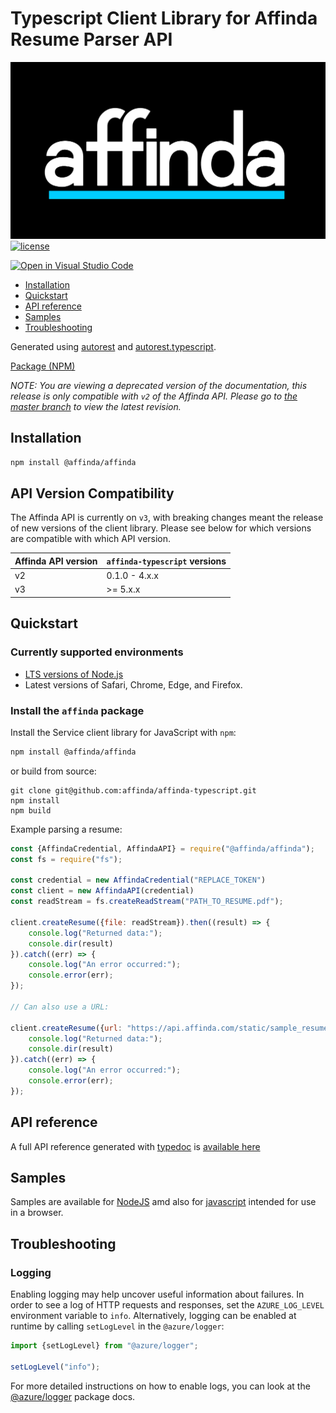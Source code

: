 Typescript Client Library for Affinda Resume Parser API
=======================================================


![affinda logo](https://github.com/affinda/affinda-typescript/blob/master/affinda_logo.png)
[![license](https://img.shields.io/github/license/affinda/affinda-typescript)](https://choosealicense.com/licenses/mit/)

[![Open in Visual Studio Code](https://open.vscode.dev/badges/open-in-vscode.svg)](https://open.vscode.dev/affinda/affinda-typescript)

- [Installation](#installation)
- [Quickstart](#quickstart)
- [API reference](#api-reference)
- [Samples](#samples)
- [Troubleshooting](#troubleshooting)

Generated using [autorest](https://github.com/Azure/autorest)
and [autorest.typescript](https://github.com/Azure/autorest.typescript).

[Package (NPM)](https://www.npmjs.com/package/@affinda/affinda)

*NOTE: You are viewing a deprecated version of the documentation, this release is only compatible with `v2` of the
Affinda API. Please go to [the master branch](https://github.com/affinda/affinda-typescript/tree/master) to view the
latest revision.*

Installation
------------

```bash
npm install @affinda/affinda
```

API Version Compatibility
-------------------------

The Affinda API is currently on `v3`, with breaking changes meant the release of new versions of the client library.
Please see below for which versions are compatible with which API version.

| Affinda API version | `affinda-typescript` versions |
|---------------------|-------------------------------|
| v2                  | 0.1.0 - 4.x.x                 |
| v3                  | \>= 5.x.x                     |

Quickstart
----------

### Currently supported environments

- [LTS versions of Node.js](https://nodejs.org/about/releases/)
- Latest versions of Safari, Chrome, Edge, and Firefox.

### Install the `affinda` package

Install the Service client library for JavaScript with `npm`:

```bash
npm install @affinda/affinda
```

or build from source:

```shell
git clone git@github.com:affinda/affinda-typescript.git
npm install
npm build
```

Example parsing a resume:

```javascript
const {AffindaCredential, AffindaAPI} = require("@affinda/affinda");
const fs = require("fs");

const credential = new AffindaCredential("REPLACE_TOKEN")
const client = new AffindaAPI(credential)
const readStream = fs.createReadStream("PATH_TO_RESUME.pdf");

client.createResume({file: readStream}).then((result) => {
    console.log("Returned data:");
    console.dir(result)
}).catch((err) => {
    console.log("An error occurred:");
    console.error(err);
});

// Can also use a URL:

client.createResume({url: "https://api.affinda.com/static/sample_resumes/example.pdf"}).then((result) => {
    console.log("Returned data:");
    console.dir(result)
}).catch((err) => {
    console.log("An error occurred:");
    console.error(err);
});

```

API reference
-------------

A full API reference generated with [typedoc](https://github.com/TypeStrong/typedoc)
is [available here](./docs/modules.md)

Samples
-------

Samples are available for [NodeJS](./docs/samples_nodejs.md) amd also for [javascript](./docs/samples_javascript.md)
intended for use in a browser.

Troubleshooting
---------------

### Logging

Enabling logging may help uncover useful information about failures. In order to see a log of HTTP requests and
responses, set the `AZURE_LOG_LEVEL` environment variable to `info`. Alternatively, logging can be enabled at runtime by
calling `setLogLevel` in the `@azure/logger`:

````javascript
import {setLogLevel} from "@azure/logger";

setLogLevel("info");
````

For more detailed instructions on how to enable logs, you can look at
the [@azure/logger](https://github.com/Azure/azure-sdk-for-js/tree/master/sdk/core/logger) package docs.
